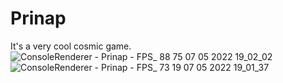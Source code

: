 # Prinap
It's a very cool cosmic game. 
![ConsoleRenderer - Prinap - FPS_ 88 75 07 05 2022 19_02_02](https://user-images.githubusercontent.com/85260208/167262341-683f9594-2b8a-4793-a954-fc413f135c9b.png)
![ConsoleRenderer - Prinap - FPS_ 73 19 07 05 2022 19_01_37](https://user-images.githubusercontent.com/85260208/167262344-7e4d21f7-2601-4484-933d-acdb17d7e6d1.png)
